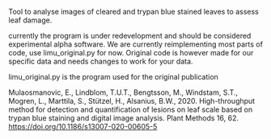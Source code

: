 
Tool to analyse images of cleared and trypan blue stained leaves to assess leaf damage.

currently the program is under redevelopment and should be considered experimental alpha software. We are currently reimplementing most parts of code, use limu_original.py for now. Original code is however made for our specific data and needs changes to work for your data. 

limu_original.py is the program used for the original publication

Mulaosmanovic, E., Lindblom, T.U.T., Bengtsson, M., Windstam, S.T., Mogren, L., Marttila, S., Stützel, H., Alsanius, B.W., 2020. High-throughput method for detection and quantification of lesions on leaf scale based on trypan blue staining and digital image analysis. Plant Methods 16, 62. https://doi.org/10.1186/s13007-020-00605-5




